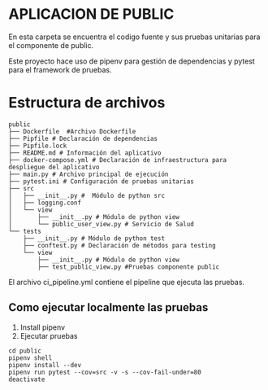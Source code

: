 # APLICACION DE PUBLIC

En esta carpeta se encuentra el codigo fuente y sus pruebas unitarias para el componente de public.

Este proyecto hace uso de pipenv para gestión de dependencias y pytest para el framework de pruebas.

# Estructura de archivos
````
public
├── Dockerfile  #Archivo Dockerfile
├── Pipfile # Declaración de dependencias
├── Pipfile.lock 
├── README.md # Información del aplicativo
├── docker-compose.yml # Declaración de infraestructura para despliegue del aplicativo
├── main.py # Archivo principal de ejecución
├── pytest.ini # Configuración de pruebas unitarias
├── src
│   ├── __init__.py #  Módulo de python src
│   ├── logging.conf
│   └── view
│       ├── __init__.py # Módulo de python view
│       └── public_user_view.py # Servicio de Salud
└── tests
    ├── __init__.py # Módulo de python test
    ├── conftest.py # Declaración de métodos para testing
    └── view
        ├── __init__.py # Módulo de python view
        ├── test_public_view.py #Pruebas componente public
````
El archivo ci_pipeline.yml contiene el pipeline que ejecuta las pruebas.

## Como ejecutar localmente las pruebas

1. Install pipenv
2. Ejecutar pruebas
```
cd public
pipenv shell
pipenv install --dev
pipenv run pytest --cov=src -v -s --cov-fail-under=80
deactivate
```
